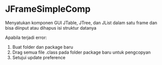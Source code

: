 # JFrameSimpleComp
Menyatukan komponen GUI JTable, JTree, dan JList dalam satu frame dan bisa diinput atau dihapus isi struktur datanya 

Apabila terjadi error:
1. Buat folder dan package baru
2. Drag semua file .class pada folder package baru untuk pengcopyan
3. Setujui update preference
